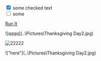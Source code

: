 <input type="checkbox" checked> some checked text  
<input type="checkbox"> some   


[Run It](command:folder-operations.createFile)


![qqqq](..\Pictures\Thanksgiving Day2.jpg)

![22222](..\OneDrive\Pictures\Guyana2\P1030088.JPG)

!["here"](..\Pictures\Thanksgiving Day2.jpg)